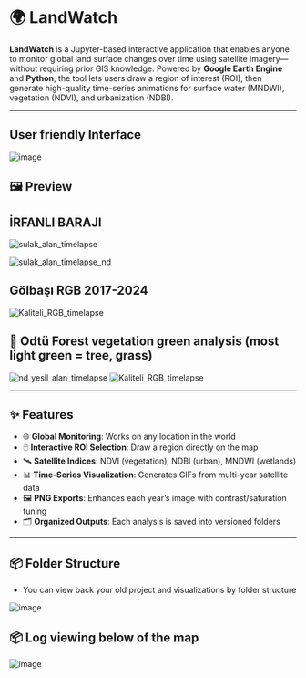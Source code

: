 # 🌍 LandWatch

**LandWatch** is a Jupyter-based interactive application that enables anyone to monitor global land surface changes over time using satellite imagery—without requiring prior GIS knowledge. Powered by **Google Earth Engine** and **Python**, the tool lets users draw a region of interest (ROI), then generate high-quality time-series animations for surface water (MNDWI), vegetation (NDVI), and urbanization (NDBI).

---

## User friendly Interface
![image](https://github.com/user-attachments/assets/267e8364-2d83-4b89-a94d-4c6a08781d30)

## 🖼️ Preview

## İRFANLI BARAJI
![sulak_alan_timelapse](https://github.com/user-attachments/assets/44323236-8820-4a66-8cbc-54496db8dd35)

![sulak_alan_timelapse_nd](https://github.com/user-attachments/assets/f746319a-96ac-4efd-84e7-b84649cc1bdf)

## Gölbaşı RGB 2017-2024
![Kaliteli_RGB_timelapse](https://github.com/user-attachments/assets/2a1a2897-932c-4a07-bf42-3f7e7f3f7f28)

## 🌲 Odtü Forest vegetation green analysis (most light green = tree, grass)
![nd_yesil_alan_timelapse](https://github.com/user-attachments/assets/3485315f-5e3b-4868-872c-e396b1916967)
![Kaliteli_RGB_timelapse](https://github.com/user-attachments/assets/a5acb998-6f98-43ea-891d-13e55b45072e)

---

## ✨ Features

- 🌐 **Global Monitoring**: Works on any location in the world
- 🖱️ **Interactive ROI Selection**: Draw a region directly on the map
- 🛰️ **Satellite Indices**: NDVI (vegetation), NDBI (urban), MNDWI (wetlands)
- 📊 **Time-Series Visualization**: Generates GIFs from multi-year satellite data
- 🖼️ **PNG Exports**: Enhances each year’s image with contrast/saturation tuning
- 🗂️ **Organized Outputs**: Each analysis is saved into versioned folders

---

## 📦 Folder Structure

- You can view back your old project and visualizations by folder structure

![image](https://github.com/user-attachments/assets/38d8d4d4-2da4-479f-9089-2452b76e909a)

## 📦 Log viewing below of the map
![image](https://github.com/user-attachments/assets/136dac73-95c3-40d8-9383-4bfd07757a60)



